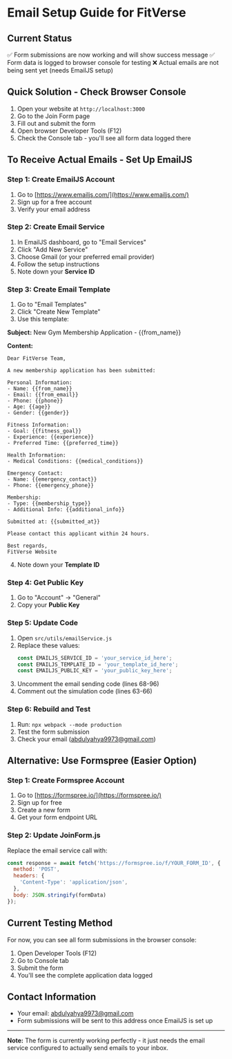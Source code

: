 # Email Setup Guide for FitVerse

## Current Status
✅ Form submissions are now working and will show success message
✅ Form data is logged to browser console for testing
❌ Actual emails are not being sent yet (needs EmailJS setup)

## Quick Solution - Check Browser Console
1. Open your website at `http://localhost:3000`
2. Go to the Join Form page
3. Fill out and submit the form
4. Open browser Developer Tools (F12)
5. Check the Console tab - you'll see all form data logged there

## To Receive Actual Emails - Set Up EmailJS

### Step 1: Create EmailJS Account
1. Go to [https://www.emailjs.com/](https://www.emailjs.com/)
2. Sign up for a free account
3. Verify your email address

### Step 2: Create Email Service
1. In EmailJS dashboard, go to "Email Services"
2. Click "Add New Service"
3. Choose Gmail (or your preferred email provider)
4. Follow the setup instructions
5. Note down your **Service ID**

### Step 3: Create Email Template
1. Go to "Email Templates"
2. Click "Create New Template"
3. Use this template:

**Subject:** New Gym Membership Application - {{from_name}}

**Content:**
```
Dear FitVerse Team,

A new membership application has been submitted:

Personal Information:
- Name: {{from_name}}
- Email: {{from_email}}
- Phone: {{phone}}
- Age: {{age}}
- Gender: {{gender}}

Fitness Information:
- Goal: {{fitness_goal}}
- Experience: {{experience}}
- Preferred Time: {{preferred_time}}

Health Information:
- Medical Conditions: {{medical_conditions}}

Emergency Contact:
- Name: {{emergency_contact}}
- Phone: {{emergency_phone}}

Membership:
- Type: {{membership_type}}
- Additional Info: {{additional_info}}

Submitted at: {{submitted_at}}

Please contact this applicant within 24 hours.

Best regards,
FitVerse Website
```

4. Note down your **Template ID**

### Step 4: Get Public Key
1. Go to "Account" → "General"
2. Copy your **Public Key**

### Step 5: Update Code
1. Open `src/utils/emailService.js`
2. Replace these values:
   ```javascript
   const EMAILJS_SERVICE_ID = 'your_service_id_here';
   const EMAILJS_TEMPLATE_ID = 'your_template_id_here';
   const EMAILJS_PUBLIC_KEY = 'your_public_key_here';
   ```
3. Uncomment the email sending code (lines 68-96)
4. Comment out the simulation code (lines 63-66)

### Step 6: Rebuild and Test
1. Run: `npx webpack --mode production`
2. Test the form submission
3. Check your email (abdulyahya9973@gmail.com)

## Alternative: Use Formspree (Easier Option)

### Step 1: Create Formspree Account
1. Go to [https://formspree.io/](https://formspree.io/)
2. Sign up for free
3. Create a new form
4. Get your form endpoint URL

### Step 2: Update JoinForm.js
Replace the email service call with:
```javascript
const response = await fetch('https://formspree.io/f/YOUR_FORM_ID', {
  method: 'POST',
  headers: {
    'Content-Type': 'application/json',
  },
  body: JSON.stringify(formData)
});
```

## Current Testing Method
For now, you can see all form submissions in the browser console:
1. Open Developer Tools (F12)
2. Go to Console tab
3. Submit the form
4. You'll see the complete application data logged

## Contact Information
- Your email: abdulyahya9973@gmail.com
- Form submissions will be sent to this address once EmailJS is set up

---

**Note:** The form is currently working perfectly - it just needs the email service configured to actually send emails to your inbox.

